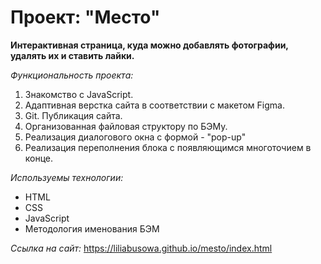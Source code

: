 # Проект: "Место"

**Интерактивная страница, куда можно добавлять фотографии, удалять их и ставить лайки.**

*Функциональность проекта:*  
1. Знакомство с JavaScript.  
2. Адаптивная верстка сайта в соответствии с макетом Figma.  
3. Git. Публикация сайта.  
4. Организованная файловая структору по БЭМу.  
5. Реализация диалогового окна с формой - "pop-up"  
6. Реализация переполнения блока с появляющимся многоточием в конце.  


*Используемы технологии:*  
* HTML  
* CSS  
* JavaScript
* Методология именования БЭМ  

*Ссылка на сайт:* 
https://liliabusowa.github.io/mesto/index.html
